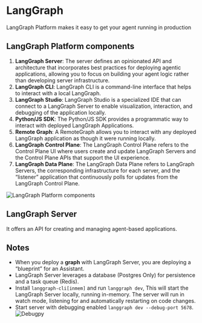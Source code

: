# LangGraph
LangGraph Platform makes it easy to get your agent running in production

## LangGraph Platform components
1. **LangGraph Server**: The server defines an opinionated API and architecture that incorporates best practices for deploying agentic applications, allowing you to focus on building your agent logic rather than developing server infrastructure.
2. **LangGraph CLI**: LangGraph CLI is a command-line interface that helps to interact with a local LangGraph.
3. **LangGraph Studio**: LangGraph Studio is a specialized IDE that can connect to a LangGraph Server to enable visualization, interaction, and debugging of the application locally.
4. **Python/JS SDK**: The Python/JS SDK provides a programmatic way to interact with deployed LangGraph Applications.
5. **Remote Graph**: A RemoteGraph allows you to interact with any deployed LangGraph application as though it were running locally.
6. **LangGraph Control Plane**: The LangGraph Control Plane refers to the Control Plane UI where users create and update LangGraph Servers and the Control Plane APIs that support the UI experience.
7. **LangGraph Data Plane**: The LangGraph Data Plane refers to LangGraph Servers, the corresponding infrastructure for each server, and the “listener” application that continuously polls for updates from the LangGraph Control Plane.

![LangGraph Platform components](C:\Users\md_salimuddin_ansari\PycharmProjects\lang_graph\Images\langgraph-components.png)

## LangGraph Server
It offers an API for creating and managing agent-based applications.

## Notes
* When you deploy a **graph** with LangGraph Server, you are deploying a “blueprint” for an Assistant.
* LangGraph Server leverages a database (Postgres Only) for persistence and a task queue (Redis).
* Install `langgraph-cli[inmem]` and run `langgraph dev`, This will start the LangGraph Server locally, running in-memory. The server will run in watch mode, listening for and automatically restarting on code changes.
* Start server with debugging enabled `langgraph dev --debug-port 5678`.
![Debugpy](C:\Users\md_salimuddin_ansari\PycharmProjects\lang_graph\Images\langgraph-debugpy.png)


